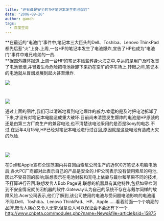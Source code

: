 ```yaml
---
title: "还有谁是安全的?HP笔记本发生电池爆炸"
date: "2006-09-26"
author: gaoch
tags:
  - 百度空间
---
```


**在最近的“电池门”事件中,笔记本三大巨头的Dell、Toshiba、Lenovo
ThinkPad都先后惹“火”上身.上周,一台HP的笔记本发生了电池爆炸,宣告了HP也成为“电池门”事件中难兄难弟的一员.  
**据国外媒体报道,上周一台HP的笔记本险些葬身火海之中,幸运的是用户及时发觉了电池冒烟,并冒着生命危险把电池拆卸下来扔在空旷的停车场上.转眼之间,笔记本的电池就从冒烟发展到起火甚至爆炸.  
  
  
![](http://cimg2.163.com/catchpic/B/B2/B2DEEBD39B68DF8D60CAE6EA6F8E9937.jpg)

 

![](http://cimg2.163.com/catchpic/F/FC/FCA8EE42342380F51E763086229AD73D.jpg)

通过上面的图片,我们可以清晰地看到电池爆炸的威力.幸运的是及时把电池拆卸了下来,才没有对笔记本电脑造成重大破坏.目前尚未清楚发生爆炸的电池是HP原装的还是由第三方厂商生产的兼容电池,也不清楚该电池采用的是否是Sony的电芯.不过,在近年4月15号,HP已经对笔记本电池进行过召回,原因就是这些电池有造成火灾的危险.  

 

![](http://cimg2.163.com/catchpic/1/15/1506D129F6E02F1FF0BF19D3EFC10F17.jpg)  
  
在Dell和Apple宣布全球范围内共召回由索尼公司生产的近600万笔记本电脑电池后,各大PC厂商都对此表示自己的产品是安全的.HP公司表示没有使用索尼的电池,因此不受召回的影响;联想表示在电池封装和充电上依靠与戴尔和苹果不同的技术,不打算进行召回.联想发言人Bob
Page说,联想的机器具有其他特性,包括如果检测到不安全情况就关闭机器的软件.Gateway认为自己的系统不存在与戴尔同样的故障风险.Acer公司表示,他们了解到,该公司使用的电池与受问题电池影响的电池组不同.Dell、Toshiba、Lenovo
ThinkPad、HP、Apple……看着前面一个个响亮的品牌,既令人痛心又令人无奈,但是没人可以保证会不会还有下一个.  
<http://www.cnbeta.com/modules.php?name=News&file=article&sid=15875>
